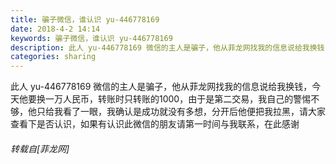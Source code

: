 ```yaml
---
title: 骗子微信，谁认识 yu-446778169
date: 2018-4-2 14:14
keywords: 骗子微信，谁认识 yu-446778169
description: 此人 yu-446778169 微信的主人是骗子，他从菲龙网找我的信息说给我换钱，今天他要换一万人民币，转账时只转账的1000，由于是第二交易，我自己的警惕不够，他只给我看了一眼，我确认是成功就没有多想，分开后他便把我拉黑，请大家查看下是否认识，如果有认识此微信的朋友请第一时间与我联系，在此感谢
categories: sharing
---
```

<td class="t_f" id="postmessage_1224400">

此人 yu-446778169 微信的主人是骗子，他从菲龙网找我的信息说给我换钱，今天他要换一万人民币，转账时只转账的1000，由于是第二交易，我自己的警惕不够，他只给我看了一眼，我确认是成功就没有多想，分开后他便把我拉黑，请大家查看下是否认识，如果有认识此微信的朋友请第一时间与我联系，在此感谢</td>
###### 转载自[菲龙网]